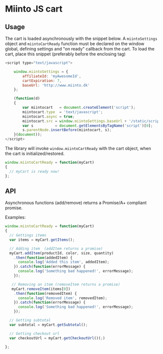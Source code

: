 # Miinto JS cart
## Usage
The cart is loaded asynchronously with the snippet below. A `miintoSettings` object and `miintoCartReady` function must be declared on the window global, defining settings and "on ready" callback from the cart. To load the cart, place this snippet (preferably before the enclosing <body> tag)

```javascript
<script type="text/javascript">

    window.miintoSettings = {
        affiliateId: 'myAwesomeId',
        cartExpiration: 7,
        baseUrl: 'http://www.miinto.dk'
    };

    (function(d)
    {
        var miintocart   = document.createElement('script');
        miintocart.type  = 'text/javascript';
        miintocart.async = true;
        miintocart.src = window.miintoSettings.baseUrl + '/static/scripts/src/shoppingcart/build/cart-bundle.js';
        var s          = document.getElementsByTagName('script')[0];
        s.parentNode.insertBefore(miintocart, s);
    }(document));
</script>
```

The library will invoke `window.miintoCartReady` with the cart object, when the cart is initialized/restored.

```javascript
window.miintoCartReady = function(myCart)
{
  // myCart is ready now!
};
```

## API

Asynchronous functions (add/remove) returns a Promise/A+ compliant promise.

Examples:
```javascript
window.miintoCartReady = function(myCart)
{
  // Gettings items
  var items = myCart.getItems();

  // Adding item  (addItem returns a promise)
  myCart.addItem(productId, color, size, quantity)
    .then(function(addedItem) {
      console.log('Added this item', addedItem);
    }).catch(function(errorMessage) {
      console.log('Something bad happened!', errorMessage);
    });

   // Removing an item (removeItem returns a promise)
   myCart.removeItem(items[0])
    .then(function(removedItem) {
      console.log('Removed item', removedItem);
    }).catch(function(errorMessage) {
      console.log('Something bad happened!', errorMessage);
    });

  // Getting subtotal  
  var subtotal = myCart.getSubtotal();

  // Getting checkout url
  var checkoutUrl = myCart.getCheckoutUrl()(;)

};
```
